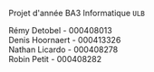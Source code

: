 Projet d'année BA3 Informatique `ULB`

Rémy Detobel - 000408013                        
Denis Hoornaert - 000413326                        
Nathan Licardo - 000408278                        
Robin Petit - 000408282                        
